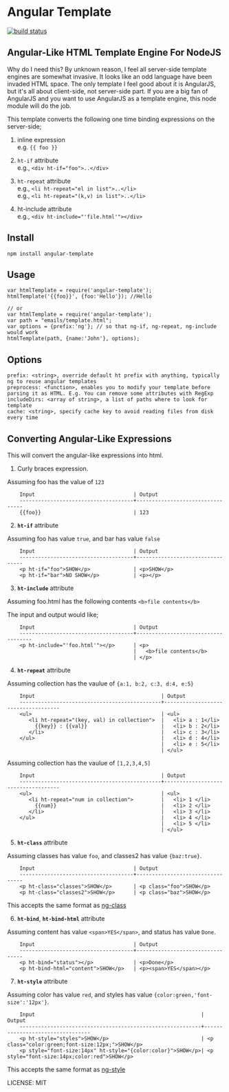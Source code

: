 Angular Template
==============================
[![build status](https://secure.travis-ci.org/allenhwkim/angular-template.png)](http://travis-ci.org/allenhwkim/angular-template)

Angular-Like HTML Template Engine For NodeJS
-----------------------------------------------

Why do I need this?
By unknown reason, I feel all server-side template engines are somewhat invasive.
It looks like an odd language have been invaded HTML space.
The only template I feel good about it is AngularJS, but it's all about client-side, not server-side part.
If you are a big fan of AngularJS and you want to use AngularJS as a template engine, this node module will do the job.

This template converts the following one time binding expressions on the server-side;

  1. inline expression  
     e.g. `{{ foo }}`  

  2. `ht-if` attribute  
     e.g., `<div ht-if="foo">..</div>`

  3. `ht-repeat` attribute  
     e.g., `<li ht-repeat="el in list">..</li>`  
     e.g., `<li ht-repeat="(k,v) in list">..</li>`  

  4. ht-include attribute  
     e.g., `<div ht-include="'file.html'"></div>`  

Install
-------

    npm install angular-template

Usage
------

    var htmlTemplate = require('angular-template');
    htmlTemplate('{{foo}}', {foo:'Hello'}); //Hello

    // or
    var htmlTemplate = require('angular-template');
    var path = "emails/template.html";
    var options = {prefix:'ng'}; // so that ng-if, ng-repeat, ng-include would work
    htmlTemplate(path, {name:'John'}, options);

Options
------

    prefix: <string>, override default ht prefix with anything, typically ng to reuse angular templates
    preprocess: <function>, enables you to modify your template before parsing it as HTML. E.g. You can remove some attributes with RegExp
    includeDirs: <array of string>, a list of paths where to look for template
    cache: <string>, specify cache key to avoid reading files from disk every time

Converting Angular-Like Expressions
------------------------------------------------
This will convert the angular-like expressions into html.

1. Curly braces expression.

  Assuming foo has the value of `123`

        Input                                | Output
        -------------------------------------+---------------------------------
        {{foo}}                              | 123

2.  **`ht-if`** attribute

  Assuming foo has value `true`, and bar has value `false`

        Input                                | Output
        -------------------------------------+---------------------------------
        <p ht-if="foo">SHOW</p>              | <p>SHOW</p>    
        <p ht-if="bar">NO SHOW</p>           | <p></p>

3. **`ht-include`** attribute

  Assuming foo.html has the following contents `<b>file contents</b>`

 The input and output would like;

        Input                                | Output
        -------------------------------------+------------------------------------
        <p ht-include="'foo.html'"></p>      | <p>
                                             |   <b>file contents</b>
                                             | </p>


4. **`ht-repeat`** attribute

  Assuming collection has the vaulue of `{a:1, b:2, c:3, d:4, e:5}`

        Input                                         | Output
        ----------------------------------------------+------------------------------------
        <ul>                                          | <ul>
           <li ht-repeat="(key, val) in collection">  |   <li> a : 1</li>
             {{key}} : {{val}}                        |   <li> b : 2</li>
           </li>                                      |   <li> c : 3</li>
        </ul>                                         |   <li> d : 4</li>
                                                      |   <li> e : 5</li>
                                                      | </ul>

  Assuming collection has the vaulue of `[1,2,3,4,5]`

        Input                                         | Output
        ----------------------------------------------+------------------------------------
        <ul>                                          | <ul>
           <li ht-repeat="num in collection">         |   <li> 1 </li>
             {{num}}                                  |   <li> 2 </li>
           </li>                                      |   <li> 3 </li>
        </ul>                                         |   <li> 4 </li>
                                                      |   <li> 5 </li>
                                                      | </ul>

5.  **`ht-class`** attribute

  Assuming classes has value `foo`, and classes2 has value `{baz:true}`.

        Input                                | Output
        -------------------------------------+---------------------------------
        <p ht-class="classes">SHOW</p>       | <p class="foo">SHOW</p>    
        <p ht-class="classes2">SHOW</p>      | <p class="baz">SHOW</p>

This accepts the same format as [ng-class](https://docs.angularjs.org/api/ng/directive/ngClass)

6.  **`ht-bind`**, **`ht-bind-html`** attribute

  Assuming content has value `<span>YES</span>`, and status has value `Done`.

        Input                                | Output
        -------------------------------------+---------------------------------
        <p ht-bind="status"></p>             | <p>Done</p>    
        <p ht-bind-html="content">SHOW</p>   | <p><span>YES</span></p>


7.  **`ht-style`** attribute

  Assuming color has value `red`, and styles has value `{color:green,'font-size':'12px'}`.

        Input                                                      | Output
        -----------------------------------------------------------+---------------------------------
        <p ht-style="styles">SHOW</p>                              | <p class="color:green;font-size:12px;">SHOW</p>    
        <p style="font-size:14px" ht-style="{color:color}">SHOW</p>| <p style="font-size:14px;color:red">SHOW</p>

This accepts the same format as [ng-style](https://docs.angularjs.org/api/ng/directive/ngStyle)


LICENSE: MIT
